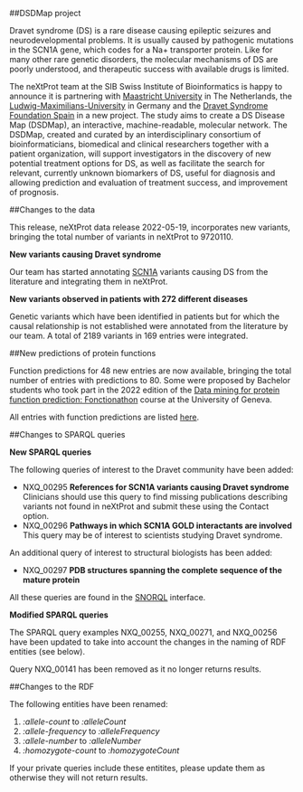 ##DSDMap project

Dravet syndrome (DS) is a rare disease causing epileptic seizures and neurodevelopmental problems. It is usually caused by pathogenic mutations in the SCN1A gene, which codes for a Na+ transporter protein. Like for many other rare genetic disorders, the molecular mechanisms of DS are poorly understood, and therapeutic success with available drugs is limited. 

The neXtProt team at the SIB Swiss Institute of Bioinformatics is happy to announce it is partnering with [Maastricht University](https://www.maastrichtuniversity.nl/) in The Netherlands, the [Ludwig-Maximilians-University](https://www.lmu.de/en/) in Germany and the [Dravet Syndrome Foundation Spain](https://dravetfoundation.eu/) in a new project. The study aims to create a DS Disease Map (DSDMap), an interactive, machine-readable, molecular network. The DSDMap, created and curated by an interdisciplinary consortium of bioinformaticians, biomedical and clinical researchers together with a patient organization, will support investigators in the discovery of new potential treatment options for DS, as well as facilitate the search for relevant, currently unknown biomarkers of DS, useful for diagnosis and allowing prediction and evaluation of treatment success, and improvement of prognosis.

##Changes to the data

This release, neXtProt data release 2022-05-19, incorporates new variants, bringing the total number of variants in neXtProt to 9720110. 

**New variants causing Dravet syndrome**

Our team has started annotating [SCN1A](../entry/NX_P35498/medical) variants causing DS from the literature and integrating them in neXtProt. 

**New variants observed in patients with 272 different diseases**

Genetic variants which have been identified in patients but for which the causal relationship is not established were annotated from the literature by our team. A total of 2189 variants in 169 entries were integrated.

##New predictions of protein functions

Function predictions for 48 new entries are now available, bringing the total number of entries with predictions to 80. Some were proposed by Bachelor students who took part in the 2022 edition of the [Data mining for protein function prediction: Fonctionathon](https://www.unige.ch/innovations-pedagogiques/innovations/fonctionathon) course at the University of Geneva.

All entries with function predictions are listed [here](https://www.nextprot.org/proteins/search?listId=RGGSN4W1). 

##Changes to SPARQL queries

**New SPARQL queries**

The following queries of interest to the Dravet community have been added:

* NXQ\_00295 **References for SCN1A variants causing Dravet syndrome** Clinicians should use this query to find missing publications describing variants not found in neXtProt and submit these using the Contact option.
* NXQ\_00296 **Pathways in which SCN1A GOLD interactants are involved** This query may be of interest to scientists studying Dravet syndrome.

An additional query of interest to structural biologists has been added:

* NXQ\_00297 **PDB structures spanning the complete sequence of the mature protein**

All these queries are found in the [SNORQL](https://snorql.nextprot.org/) interface.

**Modified SPARQL queries**

The SPARQL query examples NXQ_00255, NXQ_00271, and NXQ_00256 have been updated to take into account the changes in the naming of RDF entities (see below). 

Query NXQ_00141 has been removed as it no longer returns results. 

##Changes to the RDF

The following entities have been renamed:

1. _:allele-count_ to _:alleleCount_
2. _:allele-frequency_ to _:alleleFrequency_
3. _:allele-number_ to _:alleleNumber_
4. _:homozygote-count_ to _:homozygoteCount_

If your private queries include these entitites, please update them as otherwise they will not return results.
